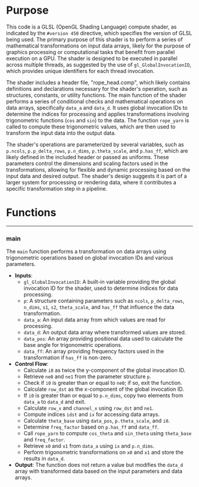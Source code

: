 # Purpose
This code is a GLSL (OpenGL Shading Language) compute shader, as indicated by the `#version 450` directive, which specifies the version of GLSL being used. The primary purpose of this shader is to perform a series of mathematical transformations on input data arrays, likely for the purpose of graphics processing or computational tasks that benefit from parallel execution on a GPU. The shader is designed to be executed in parallel across multiple threads, as suggested by the use of `gl_GlobalInvocationID`, which provides unique identifiers for each thread invocation.

The shader includes a header file, "rope_head.comp", which likely contains definitions and declarations necessary for the shader's operation, such as structures, constants, or utility functions. The main function of the shader performs a series of conditional checks and mathematical operations on data arrays, specifically `data_a` and `data_d`. It uses global invocation IDs to determine the indices for processing and applies transformations involving trigonometric functions (`cos` and `sin`) to the data. The function `rope_yarn` is called to compute these trigonometric values, which are then used to transform the input data into the output data.

The shader's operations are parameterized by several variables, such as `p.ncols`, `p.p_delta_rows`, `p.n_dims`, `p.theta_scale`, and `p.has_ff`, which are likely defined in the included header or passed as uniforms. These parameters control the dimensions and scaling factors used in the transformations, allowing for flexible and dynamic processing based on the input data and desired output. The shader's design suggests it is part of a larger system for processing or rendering data, where it contributes a specific transformation step in a pipeline.
# Functions

---
### main
The `main` function performs a transformation on data arrays using trigonometric operations based on global invocation IDs and various parameters.
- **Inputs**:
    - `gl_GlobalInvocationID`: A built-in variable providing the global invocation ID for the shader, used to determine indices for data processing.
    - `p`: A structure containing parameters such as `ncols`, `p_delta_rows`, `n_dims`, `s1`, `s2`, `theta_scale`, and `has_ff` that influence the data transformation.
    - `data_a`: An input data array from which values are read for processing.
    - `data_d`: An output data array where transformed values are stored.
    - `data_pos`: An array providing positional data used to calculate the base angle for trigonometric operations.
    - `data_ff`: An array providing frequency factors used in the transformation if `has_ff` is non-zero.
- **Control Flow**:
    - Calculate `i0` as twice the y-component of the global invocation ID.
    - Retrieve `ne0` and `ne1` from the parameter structure `p`.
    - Check if `i0` is greater than or equal to `ne0`; if so, exit the function.
    - Calculate `row_dst` as the x-component of the global invocation ID.
    - If `i0` is greater than or equal to `p.n_dims`, copy two elements from `data_a` to `data_d` and exit.
    - Calculate `row_x` and `channel_x` using `row_dst` and `ne1`.
    - Compute indices `idst` and `ix` for accessing data arrays.
    - Calculate `theta_base` using `data_pos`, `p.theta_scale`, and `i0`.
    - Determine `freq_factor` based on `p.has_ff` and `data_ff`.
    - Call `rope_yarn` to compute `cos_theta` and `sin_theta` using `theta_base` and `freq_factor`.
    - Retrieve `x0` and `x1` from `data_a` using `ix` and `p.n_dims`.
    - Perform trigonometric transformations on `x0` and `x1` and store the results in `data_d`.
- **Output**: The function does not return a value but modifies the `data_d` array with transformed data based on the input parameters and data arrays.


